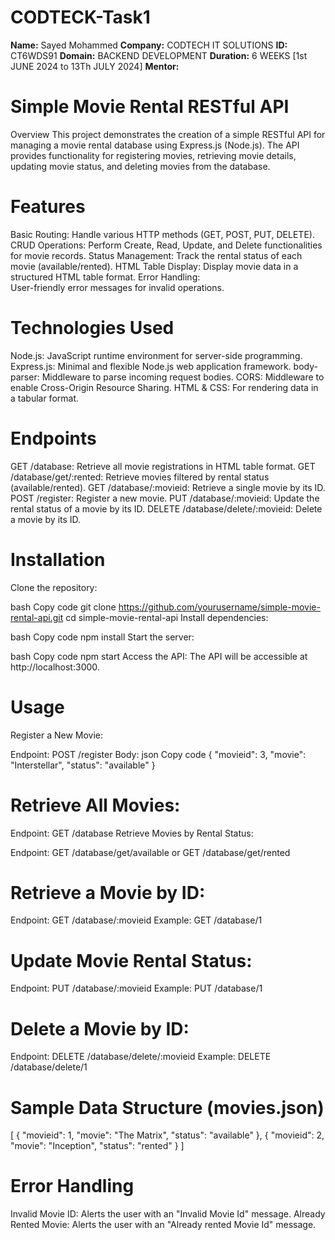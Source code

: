 # CODTECK-Task1
 
**Name:** Sayed Mohammed
**Company:** CODTECH IT SOLUTIONS
**ID:** CT6WDS91
**Domain:** BACKEND DEVELOPMENT
**Duration:** 6 WEEKS [1st JUNE 2024 to 13Th JULY 2024]
**Mentor:** 

# Simple Movie Rental RESTful API
Overview
    This project demonstrates the creation of a simple RESTful API for managing a movie rental database using Express.js (Node.js). The API provides functionality for registering movies, retrieving movie details, updating movie status, and deleting movies from the database.

# Features
Basic Routing:
  Handle various HTTP methods (GET, POST, PUT, DELETE).
CRUD Operations:
  Perform Create, Read, Update, and Delete functionalities for movie records.
Status Management:
  Track the rental status of each movie (available/rented).
HTML Table Display:
  Display movie data in a structured HTML table format.
Error Handling:   
  User-friendly error messages for invalid operations.
# Technologies Used

Node.js: 
  JavaScript runtime environment for server-side programming.
Express.js:
  Minimal and flexible Node.js web application framework.
body-parser:
  Middleware to parse incoming request bodies.
CORS:
  Middleware to enable Cross-Origin Resource Sharing.
HTML & CSS: 
  For rendering data in a tabular format.
# Endpoints
 GET /database: Retrieve all movie registrations in HTML table format.
GET /database/get/:rented: Retrieve movies filtered by rental status (available/rented).
GET /database/:movieid: Retrieve a single movie by its ID.
POST /register: Register a new movie.
PUT /database/:movieid: Update the rental status of a movie by its ID.
DELETE /database/delete/:movieid: Delete a movie by its ID.
# Installation
Clone the repository:

bash
Copy code
git clone https://github.com/yourusername/simple-movie-rental-api.git
cd simple-movie-rental-api
Install dependencies:

bash
Copy code
npm install
Start the server:

bash
Copy code
npm start
Access the API:
The API will be accessible at http://localhost:3000.

# Usage
Register a New Movie:

Endpoint: POST /register
Body:
json
Copy code
{
  "movieid": 3,
  "movie": "Interstellar",
  "status": "available"
}
# Retrieve All Movies:

Endpoint: GET /database
Retrieve Movies by Rental Status:

Endpoint: GET /database/get/available or GET /database/get/rented
# Retrieve a Movie by ID:

Endpoint: GET /database/:movieid
Example: GET /database/1
# Update Movie Rental Status:

Endpoint: PUT /database/:movieid
Example: PUT /database/1
# Delete a Movie by ID:

Endpoint: DELETE /database/delete/:movieid
Example: DELETE /database/delete/1
# Sample Data Structure (movies.json)
[
  {
    "movieid": 1,
    "movie": "The Matrix",
    "status": "available"
  },
  {
    "movieid": 2,
    "movie": "Inception",
    "status": "rented"
  }
]

# Error Handling
Invalid Movie ID: Alerts the user with an "Invalid Movie Id" message.
Already Rented Movie: Alerts the user with an "Already rented Movie Id" message.
